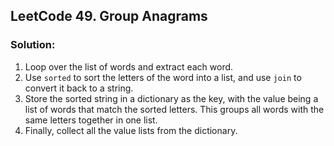 ## LeetCode 49. Group Anagrams

### Solution:
1. Loop over the list of words and extract each word.
2. Use `sorted` to sort the letters of the word into a list, and use `join` to convert it back to a string.
3. Store the sorted string in a dictionary as the key, with the value being a list of words that match the sorted letters. This groups all words with the same letters together in one list.
4. Finally, collect all the value lists from the dictionary.